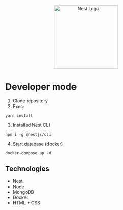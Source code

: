 <p align="center">
  <a href="http://nestjs.com/" target="blank"><img src="https://nestjs.com/img/logo-small.svg" width="200" alt="Nest Logo" /></a>
</p>

# Developer mode

1. Clone repository
2. Exec:
```
yarn install
```
3. Installed Nest CLI
```
npm i -g @nestjs/cli
```
4. Start database (docker)
```
docker-compose up -d
```

## Technologies
* Nest
* Node
* MongoDB
* Docker
* HTML + CSS